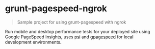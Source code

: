 # grunt-pagespeed-ngrok

> Sample project for using grunt-pagespeed with ngrok

Run mobile and desktop performance tests for your deployed site using Google PageSpeed Insights, uses [psi](https://github.com/addyosmani/psi/)  and [gpagespeed](https://github.com/zrrrzzt/gpagespeed/) for local development environments.
